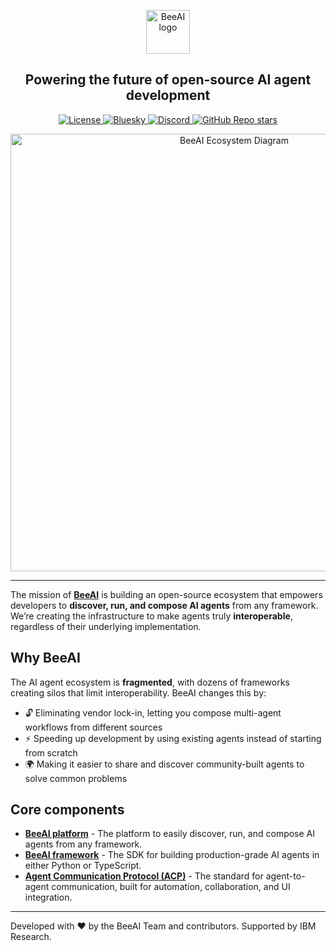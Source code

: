 <p align="center">
  <picture>
    <source media="(prefers-color-scheme: dark)" srcset="BeeAI_lockup_white.svg">
    <source media="(prefers-color-scheme: light)" srcset="BeeAI_lockup_black.svg">
    <img alt="BeeAI logo" height="70">
  </picture>
</p>

<h2 align="center">Powering the future of open-source AI agent development</h2>

<p align="center">
  <a href="https://github.com/i-am-bee/beeai-framework?tab=Apache-2.0-1-ov-file#readme">
    <img src="https://img.shields.io/badge/License-Apache%202.0-EA7826?style=flat" alt="License">
  </a>
  <a href="https://bsky.app/profile/beeaiagents.bsky.social">
    <img src="https://img.shields.io/badge/Bluesky-0285FF?style=flat&logo=bluesky&logoColor=white" alt="Bluesky">
  </a>
  <a href="https://discord.com/invite/NradeA6ZNF">
    <img src="https://img.shields.io/discord/1309202615556378705?style=social&logo=discord&logoColor=black&label=Discord&labelColor=7289da&color=black" alt="Discord">
  </a>
  <a href="https://github.com/i-am-bee/beeai">
    <img src="https://img.shields.io/github/stars/I-am-bee/beeai" alt="GitHub Repo stars">
  </a>
</p>

<p align="center">
  <picture>
    <source media="(prefers-color-scheme: dark)" srcset="BeeAI-ecosystem-diagram-dark.png">
    <source media="(prefers-color-scheme: light)" srcset="BeeAI-ecosystem-diagram-light.png">
    <img alt="BeeAI Ecosystem Diagram" height="700">
  </picture>
</p>

---

The mission of **[BeeAI](https://beeai.dev/)** is building an open-source ecosystem that empowers developers to **discover, run, and compose AI agents** from any framework. We’re creating the infrastructure to make agents truly **interoperable**, regardless of their underlying implementation. 

## Why BeeAI

The AI agent ecosystem is **fragmented**, with dozens of frameworks creating silos that limit interoperability. BeeAI changes this by:
- 🔓 Eliminating vendor lock-in, letting you compose multi-agent workflows from different sources
- ⚡ Speeding up development by using existing agents instead of starting from scratch
- 🌍 Making it easier to share and discover community-built agents to solve common problems 

## Core components

- **[BeeAI platform](https://github.com/i-am-bee/beeai)** - The platform to easily discover, run, and compose AI agents from any framework.
- **[BeeAI framework](https://github.com/i-am-bee/beeai-framework)** - The SDK for building production-grade AI agents in either Python or TypeScript.
- **[Agent Communication Protocol (ACP)](https://docs.beeai.dev/acp/alpha/introduction)** - The standard for agent-to-agent communication, built for automation, collaboration, and UI integration.

---

Developed with ❤️ by the BeeAI Team and contributors. Supported by IBM Research.
